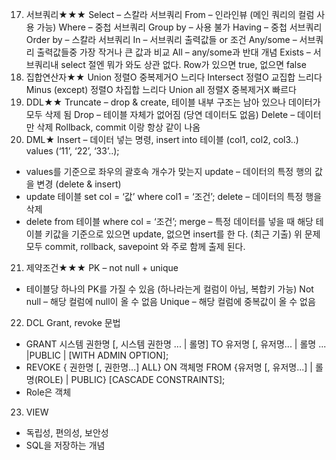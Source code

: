17. 서브쿼리★★★
Select – 스칼라 서브쿼리
From – 인라인뷰 (메인 쿼리의 컬럼 사용 가능)
Where – 중첩 서브쿼리
Group by – 사용 불가
Having – 중첩 서브쿼리
Order by – 스칼라 서브쿼리
In – 서브쿼리 출력값들 or 조건
Any/some – 서브쿼리 출력값들중 가장 작거나 큰 값과 비교
All – any/some과 반대 개념
Exists – 서브쿼리내 select 절엔 뭐가 와도 상관 없다. Row가 있으면 true, 없으면 false
18. 집합연산자★★
Union 정렬O 중복제거O 느리다
Intersect 정렬O 교집합 느리다
Minus (except) 정렬O 차집합 느리다
Union all 정렬X 중복제거X 빠르다
19. DDL★★
Truncate – drop & create, 테이블 내부 구조는 남아 있으나 데이터가 모두 삭제 됨
Drop – 테이블 자체가 없어짐 (당연 데이터도 없음)
Delete – 데이터만 삭제
Rollback, commit 이랑 항상 같이 나옴
20. DML★
Insert – 데이터 넣는 명령, insert into 테이블 (col1, col2, col3..) values (‘11’, ‘22’, ‘33’..);
- values를 기준으로 좌우의 괄호속 개수가 맞는지
update – 데이터의 특정 행의 값을 변경 (delete & insert)
- update 테이블 set col = ‘값’ where col1 = ‘조건’;
delete – 데이터의 특정 행을 삭제
- delete from 테이블 where col = ‘조건’;
merge – 특정 데이터를 넣을 때 해당 테이블 키값을 기준으로 있으면 update, 없으면 insert를 한
다. (최근 기출)
위 문제 모두 commit, rollback, savepoint 와 주로 함께 출제 된다.
21. 제약조건★★★
PK – not null + unique
- 테이블당 하나의 PK를 가질 수 있음 (하나라는게 컬럼이 아님, 복합키 가능)
Not null – 해당 컬럼에 null이 올 수 없음
Unique – 해당 컬럼에 중복값이 올 수 없음
22. DCL
Grant, revoke 문법
- GRANT 시스템 권한명 [, 시스템 권한명 ... | 롤명] TO 유저명 [, 유저명... | 롤명 ... 
|PUBLIC | [WITH ADMIN OPTION];
- REVOKE { 권한명 [, 권한명...] ALL} ON 객체명 FROM {유저명 [, 유저명...] | 롤명(ROLE) | 
PUBLIC} [CASCADE CONSTRAINTS];
- Role은 객체
23. VIEW
- 독립성, 편의성, 보안성
- SQL을 저장하는 개념